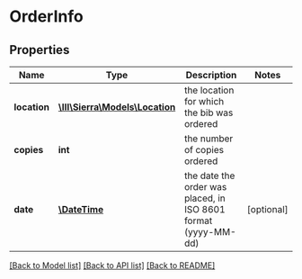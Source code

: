 # OrderInfo

## Properties
Name | Type | Description | Notes
------------ | ------------- | ------------- | -------------
**location** | [**\III\Sierra\Models\Location**](Location.md) | the location for which the bib was ordered | 
**copies** | **int** | the number of copies ordered | 
**date** | [**\DateTime**](\DateTime.md) | the date the order was placed, in ISO 8601 format (yyyy-MM-dd) | [optional] 

[[Back to Model list]](../README.md#documentation-for-models) [[Back to API list]](../README.md#documentation-for-api-endpoints) [[Back to README]](../README.md)



